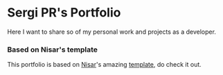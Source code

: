 # Sergi PR's Portfolio

Here I want to share so of my personal work and projects as a developer.

### Based on Nisar's template

This portfolio is based on [Nisar](https://github.com/nisarhassan12)'s amazing [template](https://github.com/nisarhassan12/portfolio-template), do check it out.
